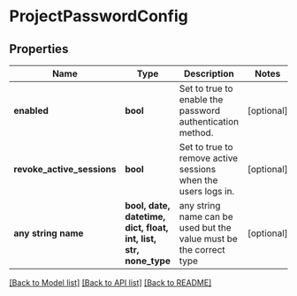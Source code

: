 # ProjectPasswordConfig


## Properties
Name | Type | Description | Notes
------------ | ------------- | ------------- | -------------
**enabled** | **bool** | Set to true to enable the password authentication method. | [optional] 
**revoke_active_sessions** | **bool** | Set to true to remove active sessions when the users logs in. | [optional] 
**any string name** | **bool, date, datetime, dict, float, int, list, str, none_type** | any string name can be used but the value must be the correct type | [optional]

[[Back to Model list]](../README.md#documentation-for-models) [[Back to API list]](../README.md#documentation-for-api-endpoints) [[Back to README]](../README.md)


